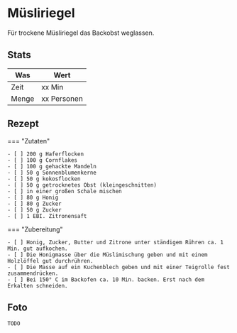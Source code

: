 # Müsliriegel

Für trockene Müsliriegel das Backobst weglassen.

## Stats

| Was   | Wert        |
|-------|-------------|
| Zeit  | xx Min      |
| Menge | xx Personen |

## Rezept

=== "Zutaten"

    - [ ] 200 g Haferflocken
    - [ ] 100 g Cornflakes
    - [ ] 100 g gehackte Mandeln
    - [ ] 50 g Sonnenblumenkerne
    - [ ] 50 g kokosflocken
    - [ ] 50 g getrocknetes Obst (kleingeschnitten)
    - [ ] in einer großen Schale mischen
    - [ ] 80 g Honig
    - [ ] 80 g Zucker
    - [ ] 50 g Zucker
    - [ ] 1 EBI. Zitronensaft

=== "Zubereitung"

    - [ ] Honig, Zucker, Butter und Zitrone unter ständigem Rühren ca. 1 Min. gut aufkochen.
    - [ ] Die Honigmasse über die Müslimischung geben und mit einem Holzlöffel gut durchrühren.
    - [ ] Die Masse auf ein Kuchenblech geben und mit einer Teigrolle fest zusammendrücken.
    - [ ] Bei 150° C im Backofen ca. 10 Min. backen. Erst nach dem Erkalten schneiden.

## Foto

    TODO
